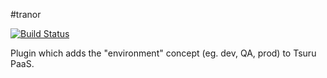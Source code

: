 #tranor

[![Build Status](https://travis-ci.org/ef-ctx/tranor.svg?branch=master)](https://travis-ci.org/ef-ctx/tranor)

Plugin which adds the "environment" concept (eg. dev, QA, prod) to Tsuru PaaS.

